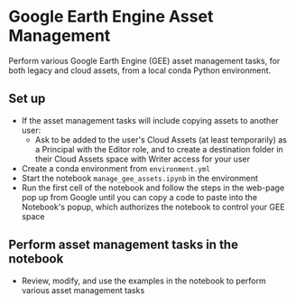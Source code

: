 Google Earth Engine Asset Management
====================================

Perform various Google Earth Engine (GEE) asset management tasks, for both 
legacy and cloud assets, from a local conda Python environment.

Set up
------
- If the asset management tasks will include copying assets to another user:
  - Ask to be added to the user's Cloud Assets (at least temporarily) as a 
  Principal with the Editor role, and to create a destination folder in their 
  Cloud Assets space with Writer access for your user
- Create a conda environment from `environment.yml`
- Start the notebook `manage_gee_assets.ipynb` in the environment
- Run the first cell of the notebook and follow the steps in the web-page pop up 
from Google until you can copy a code to paste into the Notebook's popup, which 
authorizes the notebook to control your GEE space 

Perform asset management tasks in the notebook
----------------------------------------------
- Review, modify, and use the examples in the notebook to perform various 
asset management tasks
